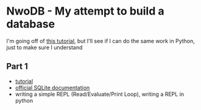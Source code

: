 # NwoDB - My attempt to build a database
I'm going off of [this tutorial](https://cstack.github.io/db_tutorial), but I'll see if I can do the same work in Python, just to make sure I understand

## Part 1
- [tutorial](https://cstack.github.io/db_tutorial/parts/part1.html)
- [official SQLite documentation](https://cstack.github.io/db_tutorial/parts/part1.html)
- writing a simple REPL (Read/Evaluate/Print Loop), writing a REPL in python
